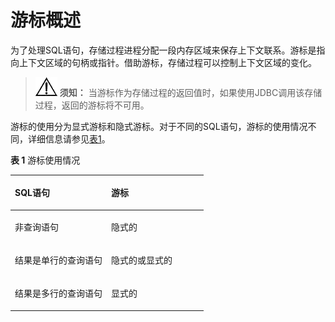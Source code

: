# 游标概述<a name="ZH-CN_TOPIC_0289900256"></a>

为了处理SQL语句，存储过程进程分配一段内存区域来保存上下文联系。游标是指向上下文区域的句柄或指针。借助游标，存储过程可以控制上下文区域的变化。

>![](public_sys-resources/icon-notice.gif) **须知：** 
>当游标作为存储过程的返回值时，如果使用JDBC调用该存储过程，返回的游标将不可用。

游标的使用分为显式游标和隐式游标。对于不同的SQL语句，游标的使用情况不同，详细信息请参见[表1](#zh-cn_topic_0283137575_zh-cn_topic_0237122243_zh-cn_topic_0059778312_t0961a7f2a418407cbc7ebba3ba58c03d)。

**表 1**  游标使用情况

<a name="zh-cn_topic_0283137575_zh-cn_topic_0237122243_zh-cn_topic_0059778312_t0961a7f2a418407cbc7ebba3ba58c03d"></a>
<table><thead align="left"><tr id="zh-cn_topic_0283137575_zh-cn_topic_0237122243_zh-cn_topic_0059778312_r38b9839431544f31932eb3f18d5280a1"><th class="cellrowborder" valign="top" width="49.81%" id="mcps1.2.3.1.1"><p id="zh-cn_topic_0283137575_zh-cn_topic_0237122243_zh-cn_topic_0059778312_a7b012325029f4043bd72ebf454971fa2"><a name="zh-cn_topic_0283137575_zh-cn_topic_0237122243_zh-cn_topic_0059778312_a7b012325029f4043bd72ebf454971fa2"></a><a name="zh-cn_topic_0283137575_zh-cn_topic_0237122243_zh-cn_topic_0059778312_a7b012325029f4043bd72ebf454971fa2"></a>SQL语句</p>
</th>
<th class="cellrowborder" valign="top" width="50.19%" id="mcps1.2.3.1.2"><p id="zh-cn_topic_0283137575_zh-cn_topic_0237122243_zh-cn_topic_0059778312_ad9627eb614704cba85bfde77653f4161"><a name="zh-cn_topic_0283137575_zh-cn_topic_0237122243_zh-cn_topic_0059778312_ad9627eb614704cba85bfde77653f4161"></a><a name="zh-cn_topic_0283137575_zh-cn_topic_0237122243_zh-cn_topic_0059778312_ad9627eb614704cba85bfde77653f4161"></a>游标</p>
</th>
</tr>
</thead>
<tbody><tr id="zh-cn_topic_0283137575_zh-cn_topic_0237122243_zh-cn_topic_0059778312_r64d98690690b40cea05b00e9b54163ff"><td class="cellrowborder" valign="top" width="49.81%" headers="mcps1.2.3.1.1 "><p id="zh-cn_topic_0283137575_zh-cn_topic_0237122243_zh-cn_topic_0059778312_a8bdb3829569d43eea027684a7c8a015b"><a name="zh-cn_topic_0283137575_zh-cn_topic_0237122243_zh-cn_topic_0059778312_a8bdb3829569d43eea027684a7c8a015b"></a><a name="zh-cn_topic_0283137575_zh-cn_topic_0237122243_zh-cn_topic_0059778312_a8bdb3829569d43eea027684a7c8a015b"></a>非查询语句</p>
</td>
<td class="cellrowborder" valign="top" width="50.19%" headers="mcps1.2.3.1.2 "><p id="zh-cn_topic_0283137575_zh-cn_topic_0237122243_zh-cn_topic_0059778312_afb7e0b53f3ba43dda2f8a0bc7ece5dde"><a name="zh-cn_topic_0283137575_zh-cn_topic_0237122243_zh-cn_topic_0059778312_afb7e0b53f3ba43dda2f8a0bc7ece5dde"></a><a name="zh-cn_topic_0283137575_zh-cn_topic_0237122243_zh-cn_topic_0059778312_afb7e0b53f3ba43dda2f8a0bc7ece5dde"></a>隐式的</p>
</td>
</tr>
<tr id="zh-cn_topic_0283137575_zh-cn_topic_0237122243_zh-cn_topic_0059778312_r5432f87406564122aed8db6f5edb7c50"><td class="cellrowborder" valign="top" width="49.81%" headers="mcps1.2.3.1.1 "><p id="zh-cn_topic_0283137575_zh-cn_topic_0237122243_zh-cn_topic_0059778312_afd31ddc329c24b2f8fbd7d81c2fd0298"><a name="zh-cn_topic_0283137575_zh-cn_topic_0237122243_zh-cn_topic_0059778312_afd31ddc329c24b2f8fbd7d81c2fd0298"></a><a name="zh-cn_topic_0283137575_zh-cn_topic_0237122243_zh-cn_topic_0059778312_afd31ddc329c24b2f8fbd7d81c2fd0298"></a>结果是单行的查询语句</p>
</td>
<td class="cellrowborder" valign="top" width="50.19%" headers="mcps1.2.3.1.2 "><p id="zh-cn_topic_0283137575_zh-cn_topic_0237122243_zh-cn_topic_0059778312_aae912e139dd94d9eb92502722b773bd3"><a name="zh-cn_topic_0283137575_zh-cn_topic_0237122243_zh-cn_topic_0059778312_aae912e139dd94d9eb92502722b773bd3"></a><a name="zh-cn_topic_0283137575_zh-cn_topic_0237122243_zh-cn_topic_0059778312_aae912e139dd94d9eb92502722b773bd3"></a>隐式的或显式的</p>
</td>
</tr>
<tr id="zh-cn_topic_0283137575_zh-cn_topic_0237122243_zh-cn_topic_0059778312_r4f9182b01c944d2b9015629b07544571"><td class="cellrowborder" valign="top" width="49.81%" headers="mcps1.2.3.1.1 "><p id="zh-cn_topic_0283137575_zh-cn_topic_0237122243_zh-cn_topic_0059778312_a4a96ca5d497348e7a88133b31b33a61a"><a name="zh-cn_topic_0283137575_zh-cn_topic_0237122243_zh-cn_topic_0059778312_a4a96ca5d497348e7a88133b31b33a61a"></a><a name="zh-cn_topic_0283137575_zh-cn_topic_0237122243_zh-cn_topic_0059778312_a4a96ca5d497348e7a88133b31b33a61a"></a>结果是多行的查询语句</p>
</td>
<td class="cellrowborder" valign="top" width="50.19%" headers="mcps1.2.3.1.2 "><p id="zh-cn_topic_0283137575_zh-cn_topic_0237122243_zh-cn_topic_0059778312_aa5dc89403caf4db89fe1c789f4c604d8"><a name="zh-cn_topic_0283137575_zh-cn_topic_0237122243_zh-cn_topic_0059778312_aa5dc89403caf4db89fe1c789f4c604d8"></a><a name="zh-cn_topic_0283137575_zh-cn_topic_0237122243_zh-cn_topic_0059778312_aa5dc89403caf4db89fe1c789f4c604d8"></a>显式的</p>
</td>
</tr>
</tbody>
</table>

